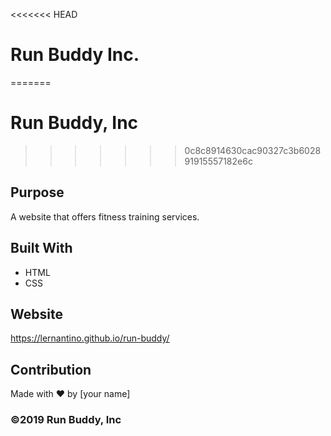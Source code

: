 <<<<<<< HEAD
# Run Buddy Inc.
=======
# Run Buddy, Inc
>>>>>>> 0c8c8914630cac90327c3b602891915557182e6c

## Purpose
A website that offers fitness training services. 

## Built With
* HTML
* CSS

## Website
https://lernantino.github.io/run-buddy/

## Contribution
Made with ❤️ by [your name]

### ©️2019 Run Buddy, Inc 
